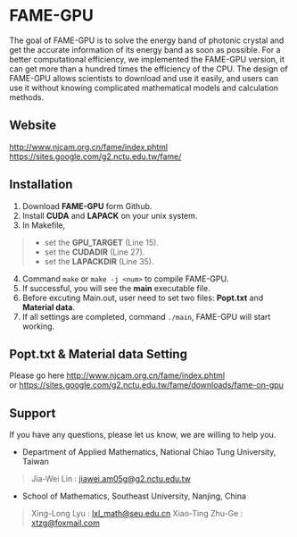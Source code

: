 # FAME-GPU #
The goal of FAME-GPU is to solve the energy band of photonic crystal and get the accurate information of its energy band as soon as possible. For a better computational efficiency, we implemented the FAME-GPU version, it can get more than a hundred times the efficiency of the CPU.  The design of FAME-GPU  allows scientists to download and use it easily, and users can use it without knowing complicated mathematical models and calculation methods.

## Website ##
http://www.njcam.org.cn/fame/index.phtml  
https://sites.google.com/g2.nctu.edu.tw/fame/ 

## Installation ##
1. Download **FAME-GPU** form Github.
2. Install **CUDA** and **LAPACK** on your unix system.
3. In Makefile,
> + set the **GPU_TARGET** (Line 15).
> + set the **CUDADIR** (Line 27).
> + set the **LAPACKDIR** (Line 35).
4. Command `make` or `make -j <num>` to compile FAME-GPU. 
5. If successful, you will see the **main** executable file.
6. Before excuting Main.out, user need to set two files: **Popt.txt** and **Material data**.
7. If all settings are completed, command `./main`, FAME-GPU will start working.

## Popt.txt & Material data Setting ##
Please go here http://www.njcam.org.cn/fame/index.phtml  
or https://sites.google.com/g2.nctu.edu.tw/fame/downloads/fame-on-gpu

## Support ##
If you have any questions, please let us know, we are willing to help you.

* Department of Applied Mathematics, National Chiao Tung University, Taiwan
>Jia-Wei Lin : jiawei.am05g@g2.nctu.edu.tw
* School of Mathematics, Southeast University, Nanjing, China
>Xing-Long Lyu : lxl_math@seu.edu.cn
>Xiao-Ting Zhu-Ge : xtzg@foxmail.com
